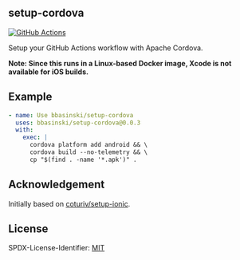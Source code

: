 ## setup-cordova

[![GitHub Actions](https://img.shields.io/github/workflow/status/bbasinski/setup-cordova/Continuous%20Integration?style=flat-square)](https://github.com/bbasinski/setup-cordova/actions)

Setup your GitHub Actions workflow with Apache Cordova.

**Note: Since this runs in a Linux-based Docker image, Xcode is not available for iOS builds.**

## Example

```yaml
- name: Use bbasinski/setup-cordova
  uses: bbasinski/setup-cordova@0.0.3
  with:
    exec: |
      cordova platform add android && \
      cordova build --no-telemetry && \
      cp "$(find . -name '*.apk')" .
```

## Acknowledgement

Initially based on [coturiv/setup-ionic](https://github.com/coturiv/setup-ionic).

## License

SPDX-License-Identifier: [MIT](LICENSE)
